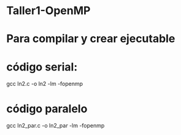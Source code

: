# Taller1-OpenMP
# Para compilar y crear ejecutable
# código serial:
gcc ln2.c -o ln2 -lm -fopenmp
# código paralelo
gcc ln2_par.c -o ln2_par -lm -fopenmp

